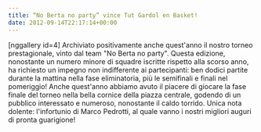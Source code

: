 ```yaml
---
title: “No Berta no party” vince Tut Gardol en Basket!
date: 2012-09-14T22:17:14+00:00
---
```

[nggallery id=4]
Archiviato positivamente anche quest'anno il nostro torneo prestagionale, vinto dal team "No Berta no party". Questa edizione, nonostante un numero minore di squadre iscritte rispetto alla scorso anno, ha richiesto un impegno non indifferente ai partecipanti: ben dodici partite durante la mattina nella fase eliminatoria, più le semifinali e finali nel pomeriggio! Anche quest'anno abbiamo avuto il piacere di giocare la fase finale del torneo nella bella cornice della piazza centrale, godendo di un pubblico interessato e numeroso, nonostante il caldo torrido. Unica nota dolente: l'infortunio di Marco Pedrotti, al quale vanno i nostri migliori auguri di pronta guarigione!